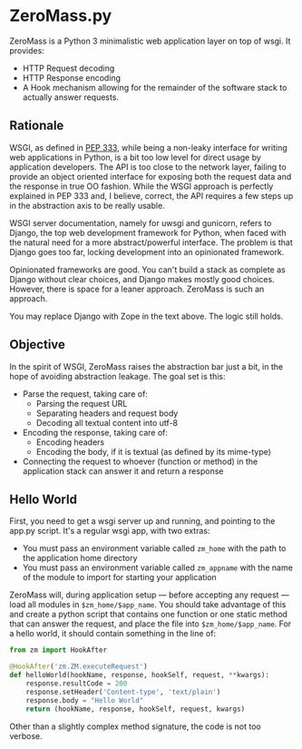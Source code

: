 ZeroMass.py
===========

ZeroMass is a Python 3 minimalistic web application layer on top of wsgi. It provides:
 - HTTP Request decoding
 - HTTP Response encoding
 - A Hook mechanism allowing for the remainder of the software stack to actually answer requests.

Rationale
---------
WSGI, as defined in [PEP 333](http://legacy.python.org/dev/peps/pep-0333/), while being a non-leaky interface for writing web applications in Python, is a bit too low level for direct usage by application developers. The API is too close to the network layer, failing to provide an object oriented interface for exposing both the request data and the response in true OO fashion. While the WSGI approach is perfectly explained in PEP 333 and, I believe, correct, the API requires a few steps up in the abstraction axis to be really usable.

WSGI server documentation, namely for uwsgi and gunicorn, refers to Django, the top web development framework for Python, when faced with the natural need for a more abstract/powerful interface. The problem is that Django goes too far, locking development into an opinionated framework.

Opinionated frameworks are good. You can't build a stack as complete as Django without clear choices, and Django makes mostly good choices. However, there is space for a leaner approach. ZeroMass is such an approach. 

You may replace Django with Zope in the text above. The logic still holds.

Objective
---------
In the spirit of WSGI, ZeroMass raises the abstraction bar just a bit, in the hope of avoiding abstraction leakage. The goal set is this:
 - Parse the request, taking care of:
   - Parsing the request URL
   - Separating headers and request body
   - Decoding all textual content into utf-8
 - Encoding the response, taking care of:
   - Encoding headers
   - Encoding the body, if it is textual (as defined by its mime-type)
 - Connecting the request to whoever (function or method) in the application stack can answer it and return a response

Hello World
-----------
First, you need to get a wsgi server up and running, and pointing to the app.py script. It's a regular wsgi app, with two extras:
 - You must pass an environment variable called `zm_home` with the path to the application home directory
 - You must pass an environment variable called `zm_appname` with the name of the module to import for starting your application

ZeroMass will, during application setup — before accepting any request — load all modules in `$zm_home/$app_name`. You should take advantage of this and create a python script that contains one function or one static method that can answer the request, and place the file into `$zm_home/$app_name`. For a hello world, it should contain something in the line of:
```python
from zm import HookAfter

@HookAfter('zm.ZM.executeRequest')
def helloWorld(hookName, response, hookSelf, request, **kwargs):
    response.resultCode = 200
    response.setHeader('Content-type', 'text/plain')
    response.body = "Hello World"
    return (hookName, response, hookSelf, request, kwargs)
```

Other than a slightly complex method signature, the code is not too verbose. 
